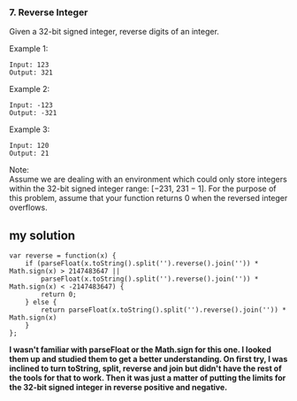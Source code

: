 ### 7. Reverse Integer

Given a 32-bit signed integer, reverse digits of an integer.  

Example 1:  
```
Input: 123
Output: 321
```
Example 2:  
```
Input: -123
Output: -321
```
Example 3:  
```
Input: 120
Output: 21
```
Note:  
Assume we are dealing with an environment which could only store integers within the 32-bit signed integer range: [−231,  231 − 1]. For the purpose of this problem, assume that your function returns 0 when the reversed integer overflows.  

## my solution
```
var reverse = function(x) {
    if (parseFloat(x.toString().split('').reverse().join('')) * Math.sign(x) > 2147483647 || 
        parseFloat(x.toString().split('').reverse().join('')) * Math.sign(x) < -2147483647) {
        return 0;
    } else {
        return parseFloat(x.toString().split('').reverse().join('')) * Math.sign(x)
    }
};
```

**I wasn't familiar with parseFloat or the Math.sign for this one. I looked them up and studied them to get a better understanding. On first try, I was inclined to turn toString, split, reverse and join but didn't have the rest of the tools for that to work. Then it was just a matter of putting the limits for the 32-bit signed integer in reverse positive and negative.**